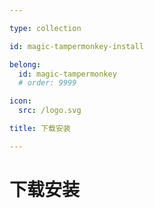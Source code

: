 ```yaml
---

type: collection

id: magic-tampermonkey-install

belong:
  id: magic-tampermonkey
  # order: 9999

icon:
  src: /logo.svg

title: 下载安装

---
```


# 下载安装

<ShowBreadcrumb />

<ShowResources/>
